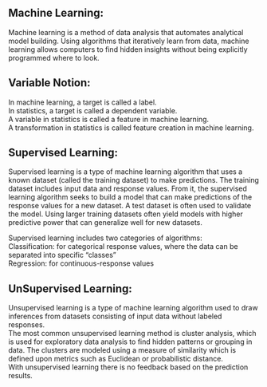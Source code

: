 ## Machine Learning:  
Machine learning is a method of data analysis that automates analytical model building. Using algorithms that iteratively learn from data, machine learning allows computers to find hidden insights without being explicitly programmed where to look. 
  
## Variable Notion:  
In machine learning, a target is called a label.  
In statistics, a target is called a dependent variable.  
A variable in statistics is called a feature in machine learning.  
A transformation in statistics is called feature creation in machine learning.   
  
## Supervised Learning:  
Supervised learning is a type of machine learning algorithm that uses a known dataset (called the training dataset) to make predictions. The training dataset includes input data and response values. From it, the supervised learning algorithm seeks to build a model that can make predictions of the response values for a new dataset. A test dataset is often used to validate the model. Using larger training datasets often yield models with higher predictive power that can generalize well for new datasets.  
  
Supervised learning includes two categories of algorithms:  
Classification: for categorical response values, where the data can be separated into specific “classes”  
Regression: for continuous-response values  
    
## UnSupervised Learning:  
Unsupervised learning is a type of machine learning algorithm used to draw inferences from datasets consisting of input data without labeled responses.  
The most common unsupervised learning method is cluster analysis, which is used for exploratory data analysis to find hidden patterns or grouping in data. The clusters are modeled using a measure of similarity which is defined upon metrics such as Euclidean or probabilistic distance.  
With unsupervised learning there is no feedback based on the prediction results.  

